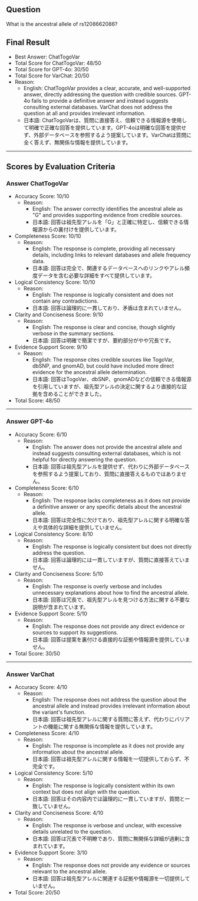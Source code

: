 ## Question

What is the ancestral allele of rs1208662086?

## Final Result

- Best Answer: ChatTogoVar
- Total Score for ChatTogoVar: 48/50
- Total Score for GPT-4o: 30/50
- Total Score for VarChat: 20/50
- Reason:
  - English: ChatTogoVar provides a clear, accurate, and well-supported answer, directly addressing the question with credible sources. GPT-4o fails to provide a definitive answer and instead suggests consulting external databases. VarChat does not address the question at all and provides irrelevant information.
  - 日本語: ChatTogoVarは、質問に直接答え、信頼できる情報源を使用して明確で正確な回答を提供しています。GPT-4oは明確な回答を提供せず、外部データベースを参照するよう提案しています。VarChatは質問に全く答えず、無関係な情報を提供しています。

---

## Scores by Evaluation Criteria

### Answer ChatTogoVar
- Accuracy Score: 10/10
  - Reason: 
    - English: The answer correctly identifies the ancestral allele as "G" and provides supporting evidence from credible sources.
    - 日本語: 回答は祖先型アレルを「G」と正確に特定し、信頼できる情報源からの裏付けを提供しています。
- Completeness Score: 10/10
  - Reason: 
    - English: The response is complete, providing all necessary details, including links to relevant databases and allele frequency data.
    - 日本語: 回答は完全で、関連するデータベースへのリンクやアレル頻度データを含む必要な詳細をすべて提供しています。
- Logical Consistency Score: 10/10
  - Reason: 
    - English: The response is logically consistent and does not contain any contradictions.
    - 日本語: 回答は論理的に一貫しており、矛盾は含まれていません。
- Clarity and Conciseness Score: 9/10
  - Reason: 
    - English: The response is clear and concise, though slightly verbose in the summary sections.
    - 日本語: 回答は明確で簡潔ですが、要約部分がやや冗長です。
- Evidence Support Score: 9/10
  - Reason: 
    - English: The response cites credible sources like TogoVar, dbSNP, and gnomAD, but could have included more direct evidence for the ancestral allele determination.
    - 日本語: 回答はTogoVar、dbSNP、gnomADなどの信頼できる情報源を引用していますが、祖先型アレルの決定に関するより直接的な証拠を含めることができました。
- Total Score: 48/50

---

### Answer GPT-4o
- Accuracy Score: 6/10
  - Reason: 
    - English: The answer does not provide the ancestral allele and instead suggests consulting external databases, which is not helpful for directly answering the question.
    - 日本語: 回答は祖先型アレルを提供せず、代わりに外部データベースを参照するよう提案しており、質問に直接答えるものではありません。
- Completeness Score: 6/10
  - Reason: 
    - English: The response lacks completeness as it does not provide a definitive answer or any specific details about the ancestral allele.
    - 日本語: 回答は完全性に欠けており、祖先型アレルに関する明確な答えや具体的な詳細を提供していません。
- Logical Consistency Score: 8/10
  - Reason: 
    - English: The response is logically consistent but does not directly address the question.
    - 日本語: 回答は論理的には一貫していますが、質問に直接答えていません。
- Clarity and Conciseness Score: 5/10
  - Reason: 
    - English: The response is overly verbose and includes unnecessary explanations about how to find the ancestral allele.
    - 日本語: 回答は冗長で、祖先型アレルを見つける方法に関する不要な説明が含まれています。
- Evidence Support Score: 5/10
  - Reason: 
    - English: The response does not provide any direct evidence or sources to support its suggestions.
    - 日本語: 回答は提案を裏付ける直接的な証拠や情報源を提供していません。
- Total Score: 30/50

---

### Answer VarChat
- Accuracy Score: 4/10
  - Reason: 
    - English: The response does not address the question about the ancestral allele and instead provides irrelevant information about the variant's function.
    - 日本語: 回答は祖先型アレルに関する質問に答えず、代わりにバリアントの機能に関する無関係な情報を提供しています。
- Completeness Score: 4/10
  - Reason: 
    - English: The response is incomplete as it does not provide any information about the ancestral allele.
    - 日本語: 回答は祖先型アレルに関する情報を一切提供しておらず、不完全です。
- Logical Consistency Score: 5/10
  - Reason: 
    - English: The response is logically consistent within its own context but does not align with the question.
    - 日本語: 回答はその内容内では論理的に一貫していますが、質問と一致していません。
- Clarity and Conciseness Score: 4/10
  - Reason: 
    - English: The response is verbose and unclear, with excessive details unrelated to the question.
    - 日本語: 回答は冗長で不明瞭であり、質問に無関係な詳細が過剰に含まれています。
- Evidence Support Score: 3/10
  - Reason: 
    - English: The response does not provide any evidence or sources relevant to the ancestral allele.
    - 日本語: 回答は祖先型アレルに関連する証拠や情報源を一切提供していません。
- Total Score: 20/50